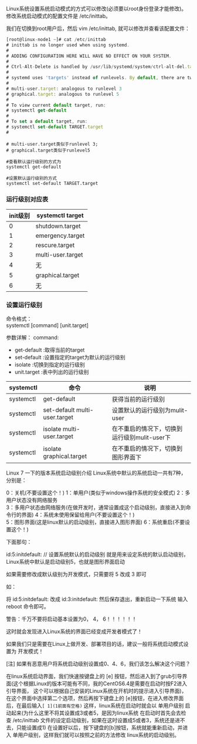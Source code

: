 Linux系统设置系统启动模式的方式可以修改(必须要以root身份登录才能修改)。修改系统启动模式的配置文件是   /etc/inittab。

我们在切换到root用户后，然后 vim /etc/inittab, 就可以修改并查看该配置文件：
```js
[root@linux-node1 ~]# cat /etc/inittab
# inittab is no longer used when using systemd.
#
# ADDING CONFIGURATION HERE WILL HAVE NO EFFECT ON YOUR SYSTEM.
#
# Ctrl-Alt-Delete is handled by /usr/lib/systemd/system/ctrl-alt-del.target
#
# systemd uses 'targets' instead of runlevels. By default, there are two main targets:
#
# multi-user.target: analogous to runlevel 3
# graphical.target: analogous to runlevel 5
#
# To view current default target, run:
# systemctl get-default
#
# To set a default target, run:
# systemctl set-default TARGET.target
#
```
```
# multi-user.target类似于runlevel 3;
# graphical.target类似于runlevel5

#查看默认运行级别的方式为
systemctl get-default

#设置默认运行级别的方式
systemctl set-default TARGET.target
```

### 运行级别对应表

init级别  |	systemctl target
--|--
0	| shutdown.target
1	| emergency.target
2	| rescure.target
3	| multi-user.target
4	| 无
5	| graphical.target
6	| 无

### 设置运行级别

命令格式：  
systemctl [command] [unit.target]   

参数详解：
command:   

* get-default :取得当前的target
* set-default :设置指定的target为默认的运行级别
* isolate :切换到指定的运行级别
* unit.target :表中列出的运行级别   

systemctl	| 命令 | 说明
--|--|--
systemctl | get-default	| 获得当前的运行级别
systemctl | set-default multi-user.target	| 设置默认的运行级别为mulit-user
systemctl | isolate multi-user.target	| 在不重启的情况下，切换到运行级别mulit-user下
systemctl | isolate graphical.target	| 在不重启的情况下，切换到图形界面下


Linux 7 一下的版本系统启动级别介绍
Linux系统中默认的系统启动一共有7种，分别是：

0：关机(不要设置这个！)
1：单用户(类似于windows操作系统的安全模式)
2：多用户状态没有网络服务     
3：多用户状态由网络服务(在做开发时，通常设置成这个启动级别，直接进入到命令行的界面)
4：系统未使用保留给用户(不要设置这个！)       
5：图形界面(这是linux默认的启动级别，直接进入图形界面)
6：系统重启(不要设置这个！)

下面那句：

id:5:initdefault:   // 设置系统默认的启动级别
就是用来设定系统的默认启动级别，Linux系统中默认是启动级别5，也就是图形界面启动

如果需要修改成默认级别为开发模式，只需要将 5 改成 3 即可

如：

将 id:5:initdefault:  改成   id:3:initdefault:
然后保存退出，重新启动一下系统 输入  reboot 命令即可。

警告：千万不要将启动基本设置为0， 4， 6！！！！！！

这时就会发现进入Linux系统的界面已经变成开发者模式了！

如果我们只是需要在Linux上做开发、部署项目的话，建议一般将系统启动模式设置为 开发模式！


[注]
如果有恶意用户将系统启动级别设置成0、4、6，我们该怎么解决这个问题？

在linux系统启动界面，我们快速按键盘上的 [e] 按钮，然后进入到了grub引导界面(这个根据Linux的版本可能有不同，我的CentOS6.4是需要在启动时按F2进入引导界面，
这个可以根据自己安装的Linux系统在开机时的提示进入引导界面)，
在这个界面中选择第二个选项，然后再按下键盘上的 [e]按钮，在进入修改界面后，在最后输入`[ 1](1前面有空格)`
这样，linux系统在启动时就会以 单用户级别 启动起来(为什么这里不将其设置成3或者5，是因为linux系统
在启动时首先会去检查 /etc/inittab 文件的设定启动级别，如果在这时设置成5或者3，系统还是进不去，只能设置成1)
在设置好以后，按下键盘的[b]按钮，系统就能重新启动，并进入 单用户级别，这样我们就可以按照之前的方法修改
linux系统的启动级别。
